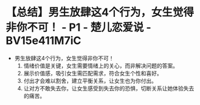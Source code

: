 # 【总结】男生放肆这4个行为，女生觉得非你不可！ - P1 - 楚儿恋爱说 - BV15e411M7iC

-   男生放肆这4个行为，女生觉得非你不可！
    1.  情绪价值是关键，女生需要情绪上的关心，而非解决问题的答案。
    2.  展示价值感，吸引女生需匹配需求，符合女生个性和喜好。
    3.  付出才会难以割舍，建立平衡关系，让女生也为你付出。
    4.  让对方不敢失去你，让女生感受到失去你的恐惧，切断关系让她体验失去的痛苦。